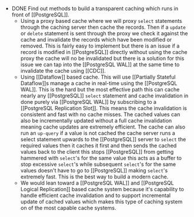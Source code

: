 - DONE Find out methods to build a transparent caching which runs in front of [[PostgreSQL]].
	- Using a proxy based cache where we will proxy `select` statements through the caching server then cache the records. Then if a `update` or `delete` statement is sent through the proxy we check it against the cache and invalidate the records which have been modified or removed. This is fairly easy to implement but there is an issue if a record is modified in [[PostgreSQL]] directly without using the cache proxy the cache will no be invalidated but there is a solution for this issue we can tap into the [[PostgreSQL WAL]] at the same time to invalidate the cache using [[CDC]].
	- Using [[Dataflow]] based cache. This will use [[Partially Stateful Dataflow]]s manage a cache in real-time using the [[PostgreSQL WAL]]. This is the hard but the most effective path this can cache nearly any [[PostgreSQL]] `select` statement and cache invalidation in done purely via [[PostgreSQL WAL]] by subscribing to a [[PostgreSQL Replication Slot]]. This means the cache invalidation is consistent and fast with no cache misses. The cached values can also be incrementally updated without a full cache invalidation meaning cache updates are extremely efficient. The cache can also run an `up-query` if a value is not cached the cache server runs a select statement upwards to the [[PostgreSQL]] server to `select` the required values then it caches it first and then sends the cached values back to the client this stops [[PostgreSQL]] from getting hammered with `select`'s for the same value this acts as a buffer to stop excessive `select`'s while subsequent `select`'s for the same values doesn't have to go to [[PostgreSQL]] making `select`'s extremely fast. This is the best way to build a modern cache.
	- We would lean toward a [[PostgreSQL WAL]] and [[PostgreSQL Logical Replication]] based cache system because it's capability to handle efficient cache invalidation and to support incremental update of cached values which makes this type of caching system on of the most capable cache systems.